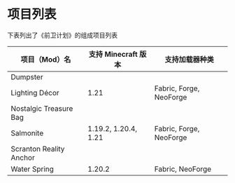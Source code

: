 # 项目列表

下表列出了《前卫计划》的组成项目列表

|     项目（Mod）名        | 支持 Minecraft 版本           |     支持加载器种类        |
|-------------------------|-----------------------------|-------------------------|
| Dumpster                | 
| Lighting Décor          | 1.21                        | Fabric, Forge, NeoForge |
| Nostalgic Treasure Bag  |
| Salmonite               | 1.19.2, 1.20.4, 1.21        | Fabric, Forge, NeoForge |
| Scranton Reality Anchor |
| Water Spring            | 1.20.2                      | Fabric, NeoForge        |
